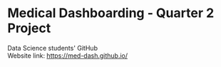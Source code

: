 # Medical Dashboarding - Quarter 2 Project

Data Science students' GitHub
<br> Website link: https://med-dash.github.io/

